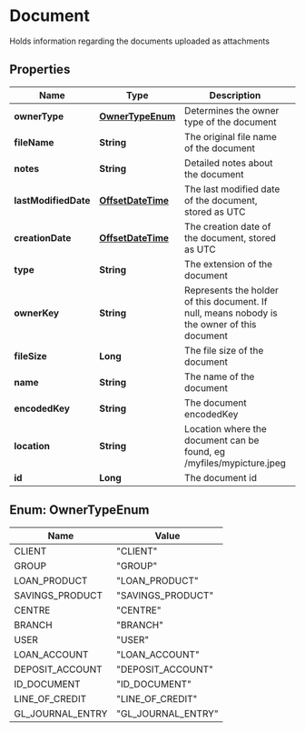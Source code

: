 

# Document

Holds information regarding the documents uploaded as attachments
## Properties

Name | Type | Description | Notes
------------ | ------------- | ------------- | -------------
**ownerType** | [**OwnerTypeEnum**](#OwnerTypeEnum) | Determines the owner type of the document |  [optional] [readonly]
**fileName** | **String** | The original file name of the document |  [optional]
**notes** | **String** | Detailed notes about the document |  [optional]
**lastModifiedDate** | [**OffsetDateTime**](OffsetDateTime.md) | The last modified date of the document, stored as UTC |  [optional] [readonly]
**creationDate** | [**OffsetDateTime**](OffsetDateTime.md) | The creation date of the document, stored as UTC |  [optional] [readonly]
**type** | **String** | The extension of the document | 
**ownerKey** | **String** | Represents the holder of this document. If null, means nobody is the owner of this document |  [optional] [readonly]
**fileSize** | **Long** | The file size of the document |  [optional]
**name** | **String** | The name of the document | 
**encodedKey** | **String** | The document encodedKey |  [optional] [readonly]
**location** | **String** | Location where the document can be found, eg /myfiles/mypicture.jpeg |  [optional]
**id** | **Long** | The document id | 



## Enum: OwnerTypeEnum

Name | Value
---- | -----
CLIENT | &quot;CLIENT&quot;
GROUP | &quot;GROUP&quot;
LOAN_PRODUCT | &quot;LOAN_PRODUCT&quot;
SAVINGS_PRODUCT | &quot;SAVINGS_PRODUCT&quot;
CENTRE | &quot;CENTRE&quot;
BRANCH | &quot;BRANCH&quot;
USER | &quot;USER&quot;
LOAN_ACCOUNT | &quot;LOAN_ACCOUNT&quot;
DEPOSIT_ACCOUNT | &quot;DEPOSIT_ACCOUNT&quot;
ID_DOCUMENT | &quot;ID_DOCUMENT&quot;
LINE_OF_CREDIT | &quot;LINE_OF_CREDIT&quot;
GL_JOURNAL_ENTRY | &quot;GL_JOURNAL_ENTRY&quot;



